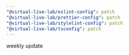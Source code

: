 ```yaml
---
"@virtual-live-lab/eslint-config": patch
"@virtual-live-lab/prettier-config": patch
"@virtual-live-lab/stylelint-config": patch
"@virtual-live-lab/tsconfig": patch
---
```


weekly update
